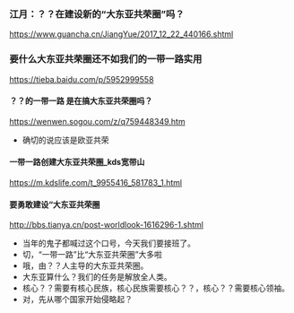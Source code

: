 ### 江月：？？在建设新的“大东亚共荣圈”吗？
https://www.guancha.cn/JiangYue/2017_12_22_440166.shtml
### 要什么大东亚共荣圈还不如我们的一带一路实用
https://tieba.baidu.com/p/5952999558
#### ？？的一带一路 是在搞大东亚共荣圈吗？
https://wenwen.sogou.com/z/q759448349.htm
- 确切的说应该是欧亚共荣
#### 一带一路创建大东亚共荣圈_kds宽带山
https://m.kdslife.com/t_9955416_581783_1.html
#### 要勇敢建设“大东亚共荣圈
http://bbs.tianya.cn/post-worldlook-1616296-1.shtml
- 当年的鬼子都喊过这个口号，今天我们要接班了。
- 切，“一带一路”比“大东亚共荣圈”大多啦
- 哦，由？？人主导的大东亚共荣圈。
- 大东亚算什么？我们的任务是解放全人类。
- 核心？？需要有核心民族，核心民族需要核心？？，核心？？需要核心领袖。
- 对，先从哪个国家开始侵略起？
